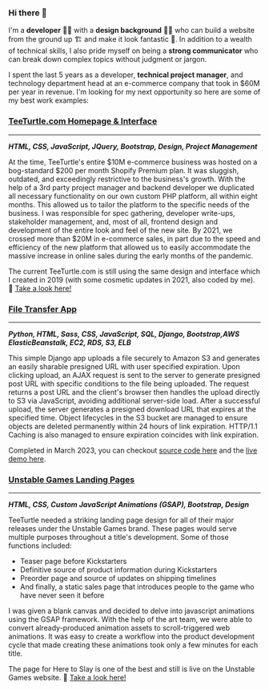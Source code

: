 ### Hi there 👋

I'm a **developer** 👨‍💻 with a **design background** 👨‍🎨 who can build a website from the ground up 🏗️ and make it look fantastic 💅. In addition to a wealth of technical skills, I also pride myself on being a **strong communicator** who can break down complex topics without judgment or jargon. 

I spent the last 5 years as a developer, **technical project manager**, and technology department head at an e-commerce company that took in $60M per year in revenue. I'm looking for my next opportunity so here are some of my best work examples:



### [TeeTurtle.com Homepage & Interface](https://www.teeturtle.com/)
------
***HTML, CSS, JavaScript, JQuery, Bootstrap, Design, Project Management***

At the time, TeeTurtle's entire $10M e-commerce business was hosted on a bog-standard $200 per month Shopify Premium plan. It was sluggish, outdated, and exceedingly restrictive to the business's growth. With the help of a 3rd party project manager and backend developer we duplicated all necessary functionality on our own custom PHP platform, all within eight months. This allowed us to tailor the platform to the specific needs of the business. I was responsible for spec gathering, developer write-ups, stakeholder management, and, most of all, frontend design and development of the entire look and feel of the new site. By 2021, we crossed more than $20M in e-commerce sales, in part due to the speed and efficiency of the new platform that allowed us to easily accommodate the massive increase in online sales during the early months of the pandemic.

The current TeeTurtle.com is still using the same design and interface which I created in 2019 (with some cosmetic updates in 2021, also coded by me). 🔗 [Take a look here!](https://www.teeturtle.com/)



### [File Transfer App](https://filetransfer.johnpmalley.com)
-------
***Python, HTML, Sass, CSS, JavaScript, SQL, Django, Bootstrap,AWS ElasticBeanstalk, EC2, RDS, S3, ELB***

This simple Django app uploads a file securely to Amazon S3 and generates an easily sharable presigned URL with user specified expiration. Upon clicking upload, an AJAX request is sent to the server to generate presigned post URL with specific conditions to the file being uploaded. The request returns a post URL and the client's browser then handles the upload directly to S3 via JavaScript, avoiding additional server-side load. After a successful upload, the server generates a presigned download URL that expires at the specified time. Object lifecycles in the S3 bucket are managed to ensure objects are deleted permanently within 24 hours of link expiration. HTTP/1.1 Caching is also managed to ensure expiration coincides with link expiration.

Completed in March 2023, you can checkout [source code here](https://github.com/jpmalley/filetransferapp) and the [live demo here](https://filetransfer.johnpmalley.com).



### [Unstable Games Landing Pages](https://www.teeturtle.com/site/here-to-slay)
-----
***HTML, CSS, Custom JavaScript Animations (GSAP), Bootstrap, Design***

TeeTurtle needed a striking landing page design for all of their major releases under the Unstable Games brand. These pages would serve multiple purposes throughout a title's development. Some of those functions included:

- Teaser page before Kickstarters
- Definitive source of product information during Kickstarters
- Preorder page and source of updates on shipping timelines
- And finally, a static sales page that introduces people to the game who have never seen it before

I was given a blank canvas and decided to delve into javascript animations using the GSAP framework. With the help of the art team, we were able to convert already-produced animation assets to scroll-triggered web animations. It was easy to create a workflow into the product development cycle that made creating these animations took only a few minutes for each title.

The page for Here to Slay is one of the best and still is live on the Unstable Games website. 🔗 [Take a look here!](https://www.teeturtle.com/site/here-to-slay)
